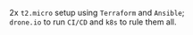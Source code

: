 2x `t2.micro` setup using `Terraform` and `Ansible`;  
`drone.io` to run `CI/CD` and `k8s` to rule them all.  
